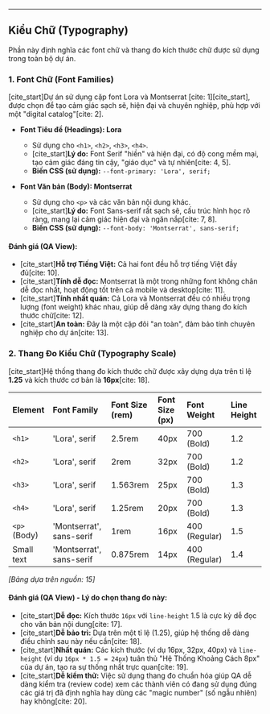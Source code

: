 ﻿---

## Kiểu Chữ (Typography)

Phần này định nghĩa các font chữ và thang đo kích thước chữ được sử dụng trong toàn bộ dự án.

### 1. Font Chữ (Font Families)

[cite_start]Dự án sử dụng cặp font Lora và Montserrat [cite: 1][cite_start], được chọn để tạo cảm giác sạch sẽ, hiện đại và chuyên nghiệp, phù hợp với một "digital catalog"[cite: 2].

* **Font Tiêu đề (Headings): Lora**
    * Sử dụng cho `<h1>`, `<h2>`, `<h3>`, `<h4>`.
    * [cite_start]**Lý do:** Font Serif "hiền" và hiện đại, có độ cong mềm mại, tạo cảm giác đáng tin cậy, "giáo dục" và tự nhiên[cite: 4, 5].
    * **Biến CSS (sử dụng):** `--font-primary: 'Lora', serif;`

* **Font Văn bản (Body): Montserrat**
    * Sử dụng cho `<p>` và các văn bản nội dung khác.
    * [cite_start]**Lý do:** Font Sans-serif rất sạch sẽ, cấu trúc hình học rõ ràng, mang lại cảm giác hiện đại và ngăn nắp[cite: 7, 8].
    * **Biến CSS (sử dụng):** `--font-body: 'Montserrat', sans-serif;`

#### Đánh giá (QA View):

* [cite_start]**Hỗ trợ Tiếng Việt:** Cả hai font đều hỗ trợ tiếng Việt đầy đủ[cite: 10].
* [cite_start]**Tính dễ đọc:** Montserrat là một trong những font không chân dễ đọc nhất, hoạt động tốt trên cả mobile và desktop[cite: 11].
* [cite_start]**Tính nhất quán:** Cả Lora và Montserrat đều có nhiều trọng lượng (font weight) khác nhau, giúp dễ dàng xây dựng thang đo kích thước chữ[cite: 12].
* [cite_start]**An toàn:** Đây là một cặp đôi "an toàn", đảm bảo tính chuyên nghiệp cho dự án[cite: 13].

### 2. Thang Đo Kiểu Chữ (Typography Scale)

[cite_start]Hệ thống thang đo kích thước chữ được xây dựng dựa trên tỉ lệ **1.25** và kích thước cơ bản là **16px**[cite: 18].

| Element | Font Family | Font Size (rem) | Font Size (px) | Font Weight | Line Height |
| :--- | :--- | :--- | :--- | :--- | :--- |
| `<h1>` | 'Lora', serif | 2.5rem | 40px | 700 (Bold) | 1.2 |
| `<h2>` | 'Lora', serif | 2rem | 32px | 700 (Bold) | 1.2 |
| `<h3>` | 'Lora', serif | 1.563rem | 25px | 700 (Bold) | 1.3 |
| `<h4>` | 'Lora', serif | 1.25rem | 20px | 700 (Bold) | 1.3 |
| `<p>` (Body) | 'Montserrat', sans-serif | 1rem | 16px | 400 (Regular) | 1.5 |
| Small text | 'Montserrat', sans-serif | 0.875rem | 14px | 400 (Regular) | 1.4 |

*[Bảng dựa trên nguồn: 15]*

#### Đánh giá (QA View) - Lý do chọn thang đo này:

* [cite_start]**Dễ đọc:** Kích thước `16px` với `line-height` 1.5 là cực kỳ dễ đọc cho văn bản nội dung[cite: 17].
* [cite_start]**Dễ bảo trì:** Dựa trên một tỉ lệ (1.25), giúp hệ thống dễ dàng điều chỉnh sau này nếu cần[cite: 18].
* [cite_start]**Nhất quán:** Các kích thước (ví dụ 16px, 32px, 40px) và `line-height` (ví dụ `16px * 1.5 = 24px`) tuân thủ "Hệ Thống Khoảng Cách 8px" của dự án, tạo ra sự thống nhất trực quan[cite: 19].
* [cite_start]**Dễ kiểm thử:** Việc sử dụng thang đo chuẩn hóa giúp QA dễ dàng kiểm tra (review code) xem các thành viên có đang sử dụng đúng các giá trị đã định nghĩa hay dùng các "magic number" (số ngẫu nhiên) hay không[cite: 20].
